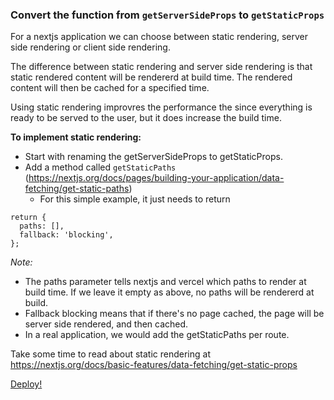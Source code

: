 ### Convert the function from `getServerSideProps` to `getStaticProps`

For a nextjs application we can choose between static rendering, server side rendering or client side rendering.

The difference between static rendering and server side rendering is that static rendered content will be rendererd at build time. The rendered content will then be cached for a specified time.

Using static rendering improvres the performance the since everything is ready to be served to the user, but it does increase the build time.

**To implement static rendering:**
* Start with renaming the getServerSideProps to getStaticProps.
* Add a method called `getStaticPaths` (https://nextjs.org/docs/pages/building-your-application/data-fetching/get-static-paths)
  * For this simple example, it just needs to return 
```
return {
  paths: [],
  fallback: 'blocking',
};
```

_Note:_ 
* The paths parameter tells nextjs and vercel which paths to render at build time. If we leave it empty as above, no paths will be rendererd at build.
* Fallback blocking means that if there's no page cached, the page will be server side rendered, and then cached.
* In a real application, we would add the getStaticPaths per route.

Take some time to read about static rendering at https://nextjs.org/docs/basic-features/data-fetching/get-static-props

[Deploy!](deploy.md)
